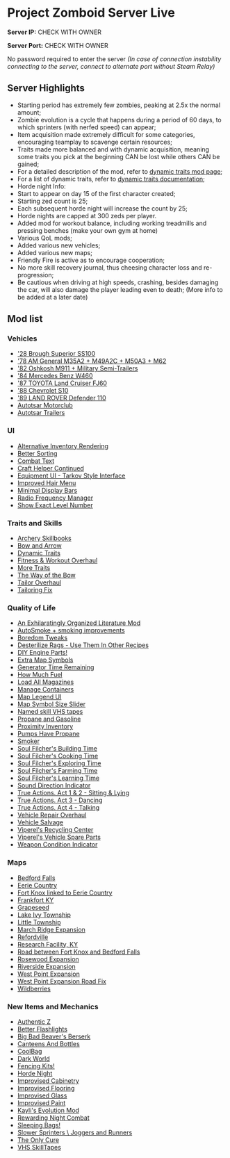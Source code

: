 # Project Zomboid Server Live

**Server IP:** CHECK WITH OWNER

**Server Port:** CHECK WITH OWNER

No password required to enter the server
*(In case of connection instability connecting to the server, connect to alternate port without Steam Relay)*

## Server Highlights
- Starting period has extremely few zombies, peaking at 2.5x the normal amount;
- Zombie evolution is a cycle that happens during a period of 60 days, to which sprinters (with nerfed speed) can appear;
- Item acquisition made extremely difficult for some categories, encouraging teamplay to scavenge certain resources;
- Traits made more balanced and with dynamic acquisition, meaning some traits you pick at the beginning CAN be lost while others CAN be gained;
 - For a detailed description of the mod, refer to [dynamic traits mod page](https://steamcommunity.com/sharedfiles/filedetails/?id=2459400130);
 - For a list of dynamic traits, refer to [dynamic traits documentation](https://docs.google.com/spreadsheets/d/14dMghH3nbw58-DEIbczaYq9zOdWX0JF4EYOqn7tvjV8/edit#gid=89466166);
- Horde night Info:
 - Start to appear on day 15 of the first character created;
 - Starting zed count is 25;
 - Each subsequent horde night will increase the count by 25;
 - Horde nights are capped at 300 zeds per player.
- Added mod for workout balance, including working treadmills and pressing benches (make your own gym at home)
- Various QoL mods;
- Added various new vehicles;
- Added various new maps;
- Friendly Fire is active as to encourage cooperation;
- No more skill recovery journal, thus cheesing character loss and re-progression;
- Be cautious when driving at high speeds, crashing, besides damaging the car, will also damage the player leading even to death;
(More info to be added at a later date)

## Mod list
### Vehicles
- ['28 Brough Superior SS100](https://steamcommunity.com/sharedfiles/filedetails/?id=2913634132)
- ['78 AM General M35A2 + M49A2C + M50A3 + M62](https://steamcommunity.com/sharedfiles/filedetails/?id=2799152995)
- ['82 Oshkosh M911 + Military Semi-Trailers](https://steamcommunity.com/sharedfiles/filedetails/?id=2618213077)
- ['84 Mercedes Benz W460](https://steamcommunity.com/sharedfiles/filedetails/?id=2805630347)
- ['87 TOYOTA Land Cruiser FJ60](https://steamcommunity.com/sharedfiles/filedetails/?id=2489148104)
- ['88 Chevrolet S10](https://steamcommunity.com/sharedfiles/filedetails/?id=2886832936)
- ['89 LAND ROVER Defender 110](https://steamcommunity.com/sharedfiles/filedetails/?id=2441990998)
- [Autotsar Motorclub](https://steamcommunity.com/sharedfiles/filedetails/?id=2778576730)
- [Autotsar Trailers](https://steamcommunity.com/sharedfiles/filedetails/?id=2282429356)

### UI
- [Alternative Inventory Rendering](https://steamcommunity.com/sharedfiles/filedetails/?id=2809595776)
- [Better Sorting](https://steamcommunity.com/sharedfiles/filedetails/?id=2313387159)
- [Combat Text](https://steamcommunity.com/sharedfiles/filedetails/?id=2286124931)
- [Craft Helper Continued](https://steamcommunity.com/sharedfiles/filedetails/?id=2787291513)
- [Equipment UI - Tarkov Style Interface](https://steamcommunity.com/sharedfiles/filedetails/?id=2950902979)
- [Improved Hair Menu](https://steamcommunity.com/sharedfiles/filedetails/?id=2732662310)
- [Minimal Display Bars](https://steamcommunity.com/sharedfiles/filedetails/?id=2004998206)
- [Radio Frequency Manager](https://steamcommunity.com/sharedfiles/filedetails/?id=2735294987)
- [Show Exact Level Number](https://steamcommunity.com/sharedfiles/filedetails/?id=2837506142)

### Traits and Skills
- [Archery Skillbooks](https://steamcommunity.com/sharedfiles/filedetails/?id=2877474774)
- [Bow and Arrow](https://steamcommunity.com/sharedfiles/filedetails/?id=2208315526)
- [Dynamic Traits](https://steamcommunity.com/sharedfiles/filedetails/?id=2459400130)
- [Fitness & Workout Overhaul](https://steamcommunity.com/sharedfiles/filedetails/?id=2940354599)
- [More Traits](https://steamcommunity.com/sharedfiles/filedetails/?id=1299328280)
- [The Way of the Bow](https://steamcommunity.com/sharedfiles/filedetails/?id=2959142530)
- [Tailor Overhaul](https://steamcommunity.com/sharedfiles/filedetails/?id=2678430672)
- [Tailoring Fix](https://steamcommunity.com/sharedfiles/filedetails/?id=2138726101)

### Quality of Life
- [An Exhilaratingly Organized Literature Mod](https://steamcommunity.com/sharedfiles/filedetails/?id=2071347174)
- [AutoSmoke + smoking improvements](https://steamcommunity.com/sharedfiles/filedetails/?id=2643751872)
- [Boredom Tweaks](https://steamcommunity.com/sharedfiles/filedetails/?id=2725360009)
- [Desterilize Rags - Use Them In Other Recipes](https://steamcommunity.com/sharedfiles/filedetails/?id=2036923155)
- [DIY Engine Parts!](https://steamcommunity.com/sharedfiles/filedetails/?id=2770498315)
- [Extra Map Symbols](https://steamcommunity.com/sharedfiles/filedetails/?id=2701170568)
- [Generator Time Remaining](https://steamcommunity.com/sharedfiles/filedetails/?id=2883397918)
- [How Much Fuel](https://steamcommunity.com/sharedfiles/filedetails/?id=2553593324)
- [Load All Magazines](https://steamcommunity.com/sharedfiles/filedetails/?id=2920899878)
- [Manage Containers](https://steamcommunity.com/sharedfiles/filedetails/?id=2650547917)
- [Map Legend UI](https://steamcommunity.com/sharedfiles/filedetails/?id=2710167561)
- [Map Symbol Size Slider](https://steamcommunity.com/sharedfiles/filedetails/?id=2734705913)
- [Named skill VHS tapes](https://steamcommunity.com/sharedfiles/filedetails/?id=2732294885)
- [Propane and Gasoline](https://steamcommunity.com/sharedfiles/filedetails/?id=2651349283)
- [Proximity Inventory](https://steamcommunity.com/sharedfiles/filedetails/?id=2847184718)
- [Pumps Have Propane](https://steamcommunity.com/sharedfiles/filedetails/?id=2739570406)
- [Smoker](https://steamcommunity.com/sharedfiles/filedetails/?id=2026976958)
- [Soul Filcher's Building Time](https://steamcommunity.com/sharedfiles/filedetails/?id=2324586266)
- [Soul Filcher's Cooking Time](https://steamcommunity.com/sharedfiles/filedetails/?id=1910606509)
- [Soul Filcher's Exploring Time](https://steamcommunity.com/sharedfiles/filedetails/?id=2244879881)
- [Soul Filcher's Farming Time](https://steamcommunity.com/sharedfiles/filedetails/?id=1915420850)
- [Soul Filcher's Learning Time](https://steamcommunity.com/sharedfiles/filedetails/?id=1911229825)
- [Sound Direction Indicator](https://steamcommunity.com/sharedfiles/filedetails/?id=2560478285)
- [True Actions. Act 1 & 2 - Sitting & Lying](https://steamcommunity.com/sharedfiles/filedetails/?id=2487022075)
- [True Actions. Act 3 - Dancing](https://steamcommunity.com/sharedfiles/filedetails/?id=2648779556)
- [True Actions. Act 4 - Talking](https://steamcommunity.com/sharedfiles/filedetails/?id=2912999938)
- [Vehicle Repair Overhaul](https://steamcommunity.com/sharedfiles/filedetails/?id=2757712197)
- [Vehicle Salvage](https://steamcommunity.com/sharedfiles/filedetails/?id=1424059402)
- [Viperel's Recycling Center](https://steamcommunity.com/sharedfiles/filedetails/?id=2713055926)
- [Viperel's Vehicle Spare Parts](https://steamcommunity.com/sharedfiles/filedetails/?id=2712632417)
- [Weapon Condition Indicator](https://steamcommunity.com/sharedfiles/filedetails/?id=2619072426)

### Maps
- [Bedford Falls](https://steamcommunity.com/sharedfiles/filedetails/?id=522891356)
- [Eerie Country](https://steamcommunity.com/sharedfiles/filedetails/?id=1254546530)
- [Fort Knox linked to Eerie Country](https://steamcommunity.com/sharedfiles/filedetails/?id=2595249356)
- [Frankfort KY](https://steamcommunity.com/sharedfiles/filedetails/?id=2582178794)
- [Grapeseed](https://steamcommunity.com/sharedfiles/filedetails/?id=2463499011)
- [Lake Ivy Township](https://steamcommunity.com/sharedfiles/filedetails/?id=2252982049)
- [Little Township](https://steamcommunity.com/sharedfiles/filedetails/?id=2542249811)
- [March Ridge Expansion](https://steamcommunity.com/sharedfiles/filedetails/?id=2778676843)
- [Refordville](https://steamcommunity.com/sharedfiles/filedetails/?id=2726058465)
- [Research Facility, KY](https://steamcommunity.com/sharedfiles/filedetails/?id=2807152393)
- [Road between Fort Knox and Bedford Falls](https://steamcommunity.com/sharedfiles/filedetails/?id=2595785944)
- [Rosewood Expansion](https://steamcommunity.com/sharedfiles/filedetails/?id=2718350686)
- [Riverside Expansion](https://steamcommunity.com/sharedfiles/filedetails/?id=2800337234)
- [West Point Expansion](https://steamcommunity.com/sharedfiles/filedetails/?id=2195155059)
- [West Point Expansion Road Fix](https://steamcommunity.com/sharedfiles/filedetails/?id=2805994608)
- [Wildberries](https://steamcommunity.com/sharedfiles/filedetails/?id=2773732963)

### New Items and Mechanics
- [Authentic Z](https://steamcommunity.com/sharedfiles/filedetails/?id=2335368829)
- [Better Flashlights](https://steamcommunity.com/sharedfiles/filedetails/?id=2766033079)
- [Big Bad Beaver's Berserk](https://steamcommunity.com/sharedfiles/filedetails/?id=2954181035)
- [Canteens And Bottles](https://steamcommunity.com/sharedfiles/filedetails/?id=2863949128)
- [CoolBag](https://steamcommunity.com/sharedfiles/filedetails/?id=2613596656)
- [Dark World](https://steamcommunity.com/sharedfiles/filedetails/?id=2617374908)
- [Fencing Kits!](https://steamcommunity.com/sharedfiles/filedetails/?id=2812828771)
- [Horde Night](https://steamcommunity.com/sharedfiles/filedetails/?id=2714850307)
- [Improvised Cabinetry](https://steamcommunity.com/sharedfiles/filedetails/?id=2810378872)
- [Improvised Flooring](https://steamcommunity.com/sharedfiles/filedetails/?id=2790428261)
- [Improvised Glass](https://steamcommunity.com/sharedfiles/filedetails/?id=2800412098)
- [Improvised Paint](https://steamcommunity.com/sharedfiles/filedetails/?id=2789503316)
- [Kayli's Evolution Mod](https://steamcommunity.com/sharedfiles/filedetails/?id=2729417044)
- [Rewarding Night Combat](https://steamcommunity.com/sharedfiles/filedetails/?id=2781963981)
- [Sleeping Bags!](https://steamcommunity.com/sharedfiles/filedetails/?id=2714848168)
- [Slower Sprinters \ Joggers and Runners](https://steamcommunity.com/sharedfiles/filedetails/?id=2716710487)
- [The Only Cure](https://steamcommunity.com/sharedfiles/filedetails/?id=2703664356)
- [VHS SkillTapes](https://steamcommunity.com/sharedfiles/filedetails/?id=2702055974&searchtext=vhs)
